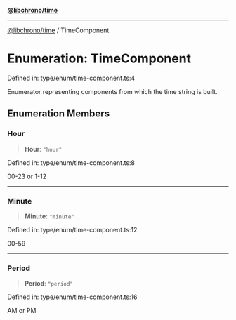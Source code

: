[**@libchrono/time**](../README.md)

***

[@libchrono/time](../globals.md) / TimeComponent

# Enumeration: TimeComponent

Defined in: type/enum/time-component.ts:4

Enumerator representing components from which the time string is built.

## Enumeration Members

### Hour

> **Hour**: `"hour"`

Defined in: type/enum/time-component.ts:8

00-23 or 1-12

***

### Minute

> **Minute**: `"minute"`

Defined in: type/enum/time-component.ts:12

00-59

***

### Period

> **Period**: `"period"`

Defined in: type/enum/time-component.ts:16

AM or PM
